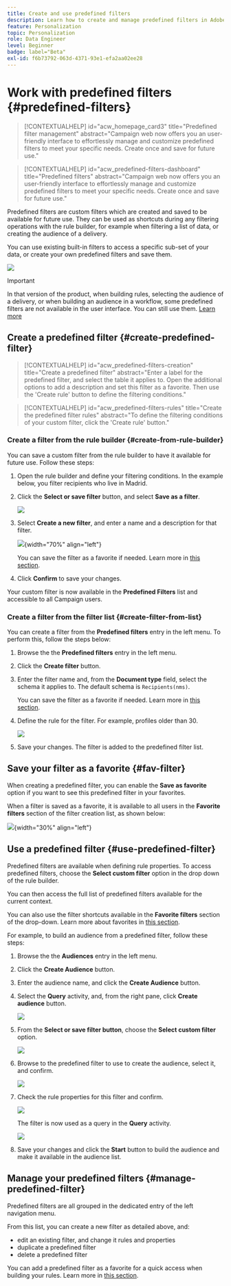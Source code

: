 ```yaml
---
title: Create and use predefined filters
description: Learn how to create and manage predefined filters in Adobe Campaign web UI
feature: Personalization
topic: Personalization
role: Data Engineer
level: Beginner
badge: label="Beta"
exl-id: f6b73792-063d-4371-93e1-efa2aa02ee28
---
```

# Work with predefined filters {#predefined-filters}

>[!CONTEXTUALHELP]
>id="acw_homepage_card3"
>title="Predefined filter management"
>abstract="Campaign web now offers you an user-friendly interface to effortlessly manage and customize predefined filters to meet your specific needs. Create once and save for future use."

>[!CONTEXTUALHELP]
>id="acw_predefined-filters-dashboard"
>title="Predefined filters"
>abstract="Campaign web now offers you an user-friendly interface to effortlessly manage and customize predefined filters to meet your specific needs. Create once and save for future use."

Predefined filters are custom filters which are created and saved to be available for future use. They can be used as shortcuts during any filtering operations with the rule builder, for example when filtering a list of data, or creating the audience of a delivery. 

You can use existing built-in filters to access a specific sub-set of your data, or create your own predefined filters and save them.

![](assets/predefined-filters-menu.png)

>[!IMPORTANT]
>
>In that version of the product, when building rules, selecting the audience of a delivery, or when building an audience in a workflow, some predefined filters are not available in the user interface. You can still use them. [Learn more](guardrails.md#predefined-filters-filters-guardrails-limitations)


## Create a predefined filter {#create-predefined-filter}

>[!CONTEXTUALHELP]
>id="acw_predefined-filters-creation"
>title="Create a predefined filter"
>abstract="Enter a label for the predefined filter, and select the table it applies to. Open the additional options to add a description and set this filter as a favorite. Then use the 'Create rule' button to define the filtering conditions."

>[!CONTEXTUALHELP]
>id="acw_predefined-filters-rules"
>title="Create the predefined filter rules"
>abstract="To define the filtering conditions of your custom filter, click the 'Create rule' button."

### Create a filter from the rule builder {#create-from-rule-builder}

You can save a custom filter from the rule builder to have it available for future use. Follow these steps:

1. Open the rule builder and define your filtering conditions. In the example below, you filter recipients who live in Madrid.
1. Click the **Select or save filter** button, and select **Save as a filter**.

    ![](assets/predefined-filters-save.png)

1. Select **Create a new filter**, and enter a name and a description for that filter.
    
    ![](assets/predefined-filters-save-filter.png){width="70%" align="left"}

    You can save the filter as a favorite if needed. Learn more in [this section](#fav-filter).

1. Click **Confirm** to save your changes.

Your custom filter is now available in the **Predefined Filters** list and accessible to all Campaign users.


### Create a filter from the filter list {#create-filter-from-list}


You can create a filter from the **Predefined filters** entry in the left menu. To perform this, follow the steps below:

1. Browse the the **Predefined filters** entry in the left menu.
1. Click the **Create filter** button.
1. Enter the filter name and, from the **Document type** field, select the schema it applies to. The default schema is `Recipients(nms)`.

    You can save the filter as a favorite if needed. Learn more in [this section](#fav-filter).
    
1. Define the rule for the filter. For example, profiles older than 30.

    ![](assets/filter-30+.png)

1. Save your changes. The filter is added to the predefined filter list.


## Save your filter as a favorite {#fav-filter}

When creating a predefined filter, you can enable the **Save as favorite** option if you want to see this predefined filter in your favorites.


When a filter is saved as a favorite, it is available to all users in the **Favorite filters** section of the filter creation list, as shown below:

![](assets/predefined-filters-favorite.png){width="30%" align="left"}


## Use a predefined filter {#use-predefined-filter}

Predefined filters are available when defining rule properties. To access predefined filters, choose the **Select custom filter** option in the drop down of the rule builder.

You can then access the full list of predefined filters available for the current context.

You can also use the filter shortcuts available in the **Favorite filters** section of the drop-down. Learn more about favorites in [this section](#fav-filter).

For example, to build an audience from a predefined filter, follow these steps:

1. Browse the the **Audiences** entry in the left menu.
1. Click the **Create Audience** button.
1. Enter the audience name, and click the **Create Audience** button.
1. Select the **Query** activity, and, from the right pane, click **Create audience** button.

    ![](assets//build-audience-from-filter.png)

1. From the **Select or save filter button**, choose the **Select custom filter** option. 

    ![](assets/build-audience-select-custom-filter.png)

1. Browse to the predefined filter to use to create the audience, select it, and confirm.

    ![](assets/build-audience-filter-list.png)

1. Check the rule properties for this filter and confirm.

    ![](assets/build-audience-check.png)

    The filter is now used as a query in the **Query** activity.

    ![](assets/build-audience-confirm.png)

1. Save your changes and click the **Start** button to build the audience and make it available in the audience list.

## Manage your predefined filters {#manage-predefined-filter}

Predefined filters are all grouped in the dedicated entry of the left navigation menu.

From this list, you can create a new filter as detailed above, and:

* edit an existing filter, and change it rules and properties
* duplicate a predefined filter
* delete a predefined filter

You can add a predefined filter as a favorite for a quick access when building your rules. Learn more in [this section](#fav-filter).

<!--
## Built-in predefined filters {#ootb-predefined-filter}

Campaign comes with a set of predefined filters, built from the client console. These filters can be used to define your audiences, and rules. They must not be modified.
-->
